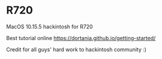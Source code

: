 # R720
MacOS 10.15.5 hackintosh for R720

Best tutorial online 
https://dortania.github.io/getting-started/

Credit for all guys' hard work to hackintosh community :)
